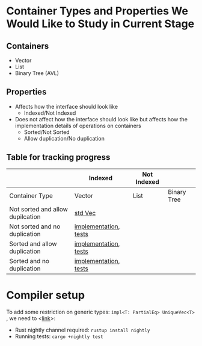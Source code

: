 # Container Types and Properties We Would Like to Study in Current Stage

## Containers
- Vector
- List
- Binary Tree (AVL)

## Properties
- Affects how the interface should look like
    - Indexed/Not Indexed
- Does not affect how the interface should look like but affects how the implementation details of operations on containers
    - Sorted/Not Sorted
    - Allow duplication/No duplication

## Table for tracking progress
|                | Indexed     |    Not Indexed            ||
| -------------- | ----------- | ----------- | ----------- |
| Container Type |   Vector    |    List     | Binary Tree |
| Not sorted and allow dupilcation |[std Vec](https://doc.rust-lang.org/std/vec/struct.Vec.html)|       |       |
| Not sorted and no duplication    |[implementation](https://github.com/XYUnknown/container-project/blob/main/rust_containers/src/sorted_vector.rs), [tests](https://github.com/XYUnknown/container-project/blob/7cfc256445a2925d2b031b00e221d1d8c559ea1a/rust_containers/src/lib.rs#L75)|       |       |
| Sorted and allow duplication     |[implementation](https://github.com/XYUnknown/container-project/blob/main/rust_containers/src/sorted_vector.rs), [tests](https://github.com/XYUnknown/container-project/blob/7cfc256445a2925d2b031b00e221d1d8c559ea1a/rust_containers/src/lib.rs#L238)|       |       |
| Sorted and no duplication        |[implementation](https://github.com/XYUnknown/container-project/blob/main/rust_containers/src/unique_sorted_vector.rs), [tests](https://github.com/XYUnknown/container-project/blob/7cfc256445a2925d2b031b00e221d1d8c559ea1a/rust_containers/src/lib.rs#L285)|       |       |

# Compiler setup
To add some restriction on generic types: `impl<T: PartialEq> UniqueVec<T> `, we need to <[link](https://stackoverflow.com/questions/48593858/how-to-execute-cargo-test-using-the-nightly-channel)>:
- Rust nightly channel required: `rustup install nightly`
- Running tests: `cargo +nightly test`
